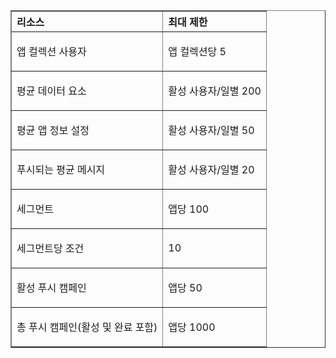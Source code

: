<table cellspacing="0" border="1">
<tr>
   <th align="left" valign="middle">리소스</th>
   <th align="left" valign="middle">최대 제한</th>
</tr>
<tr>
   <td valign="middle"><p>앱 컬렉션 사용자</p></td>
   <td valign="middle"><p>앱 컬렉션당 5</p></td>
</tr>
<tr>
   <td valign="middle"><p>평균 데이터 요소</p></td>
   <td valign="middle"><p>활성 사용자/일별 200</p></td>
</tr>
<tr>
   <td valign="middle"><p>평균 앱 정보 설정</p></td>
   <td valign="middle"><p>활성 사용자/일별 50</p></td>
</tr>
<tr>
   <td valign="middle"><p>푸시되는 평균 메시지</p></td>
   <td valign="middle"><p>활성 사용자/일별 20</p></td>
</tr>
<tr>
   <td valign="middle"><p>세그먼트</p></td>
   <td valign="middle"><p>앱당 100</p></td>
</tr>
<tr>
   <td valign="middle"><p>세그먼트당 조건</p></td>
   <td valign="middle"><p>10</p></td>
</tr>
<tr>
   <td valign="middle"><p>활성 푸시 캠페인</p></td>
   <td valign="middle"><p>앱당 50</p></td>
</tr>
<tr>
   <td valign="middle"><p>총 푸시 캠페인(활성 및 완료 포함)</p></td>
   <td valign="middle"><p>앱당 1000</p></td>
</tr>
</table>

<!---HONumber=62-->